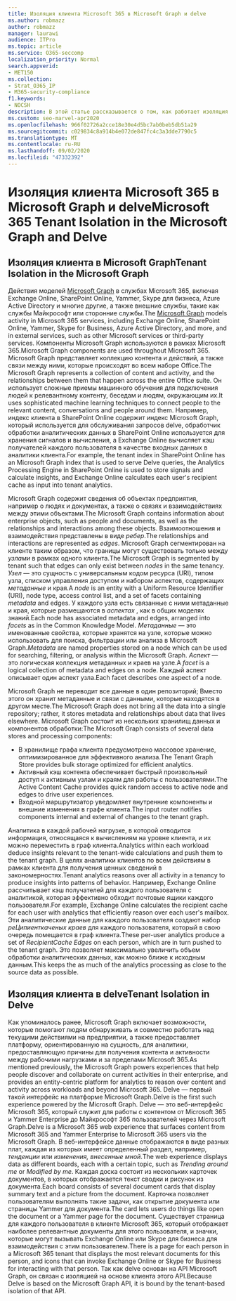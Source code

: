 ```yaml
---
title: Изоляция клиента Microsoft 365 в Microsoft Graph и delve
ms.author: robmazz
author: robmazz
manager: laurawi
audience: ITPro
ms.topic: article
ms.service: O365-seccomp
localization_priority: Normal
search.appverid:
- MET150
ms.collection:
- Strat_O365_IP
- M365-security-compliance
f1.keywords:
- NOCSH
description: В этой статье рассказывается о том, как работает изоляция клиентов Microsoft 365 в Office Graph и в delve.
ms.custom: seo-marvel-apr2020
ms.openlocfilehash: 966f02726a2cce18e30e4d5bc7ab0beb5db51a29
ms.sourcegitcommit: c029834c8a914b4e072de847fc4c3a3dde7790c5
ms.translationtype: MT
ms.contentlocale: ru-RU
ms.lasthandoff: 09/02/2020
ms.locfileid: "47332392"
---
```

# <a name="microsoft-365-tenant-isolation-in-the-microsoft-graph-and-delve"></a><span data-ttu-id="d93fa-103">Изоляция клиента Microsoft 365 в Microsoft Graph и delve</span><span class="sxs-lookup"><span data-stu-id="d93fa-103">Microsoft 365 Tenant Isolation in the Microsoft Graph and Delve</span></span>

## <a name="tenant-isolation-in-the-microsoft-graph"></a><span data-ttu-id="d93fa-104">Изоляция клиента в Microsoft Graph</span><span class="sxs-lookup"><span data-stu-id="d93fa-104">Tenant Isolation in the Microsoft Graph</span></span>

<span data-ttu-id="d93fa-105">Действия моделей [Microsoft Graph](https://developer.microsoft.com/graph) в службах Microsoft 365, включая Exchange Online, SharePoint Online, Yammer, Skype для бизнеса, Azure Active Directory и многие другие, а также внешние службы, такие как службы Майкрософт или сторонние службы.</span><span class="sxs-lookup"><span data-stu-id="d93fa-105">The [Microsoft Graph](https://developer.microsoft.com/graph) models activity in Microsoft 365 services, including Exchange Online, SharePoint Online, Yammer, Skype for Business, Azure Active Directory, and more, and in external services, such as other Microsoft services or third-party services.</span></span> <span data-ttu-id="d93fa-106">Компоненты Microsoft Graph используются в рамках Microsoft 365.</span><span class="sxs-lookup"><span data-stu-id="d93fa-106">Microsoft Graph components are used throughout Microsoft 365.</span></span> <span data-ttu-id="d93fa-107">Microsoft Graph представляет коллекцию контента и действий, а также связи между ними, которые происходят во всем наборе Office.</span><span class="sxs-lookup"><span data-stu-id="d93fa-107">The Microsoft Graph represents a collection of content and activity, and the relationships between them that happen across the entire Office suite.</span></span> <span data-ttu-id="d93fa-108">Он использует сложные приемы машинного обучения для подключения людей к релевантному контенту, беседам и людям, окружающим их.</span><span class="sxs-lookup"><span data-stu-id="d93fa-108">It uses sophisticated machine learning techniques to connect people to the relevant content, conversations and people around them.</span></span> <span data-ttu-id="d93fa-109">Например, индекс клиента в SharePoint Online содержит индекс Microsoft Graph, который используется для обслуживания запросов delve, обработчик обработки аналитических данных в SharePoint Online используется для хранения сигналов и вычисления, а Exchange Online вычисляет кэш получателей каждого пользователя в качестве входных данных в аналитики клиента.</span><span class="sxs-lookup"><span data-stu-id="d93fa-109">For example, the tenant index in SharePoint Online has an Microsoft Graph index that is used to serve Delve queries, the Analytics Processing Engine in SharePoint Online is used to store signals and calculate insights, and Exchange Online calculates each user's recipient cache as input into tenant analytics.</span></span>

<span data-ttu-id="d93fa-110">Microsoft Graph содержит сведения об объектах предприятия, например о людях и документах, а также о связях и взаимодействиях между этими объектами.</span><span class="sxs-lookup"><span data-stu-id="d93fa-110">The Microsoft Graph contains information about enterprise objects, such as people and documents, as well as the relationships and interactions among these objects.</span></span> <span data-ttu-id="d93fa-111">Взаимоотношения и взаимодействия представлены в виде *ребер*.</span><span class="sxs-lookup"><span data-stu-id="d93fa-111">The relationships and interactions are represented as *edges*.</span></span> <span data-ttu-id="d93fa-112">Microsoft Graph сегментирован на клиенте таким образом, что границы могут существовать только между *узлами* в рамках одного клиента.</span><span class="sxs-lookup"><span data-stu-id="d93fa-112">The Microsoft Graph is segmented by tenant such that edges can only exist between *nodes* in the same tenancy.</span></span> <span data-ttu-id="d93fa-113">*Узел* — это сущность с универсальным кодом ресурса (URI), типом узла, списком управления доступом и набором аспектов, содержащих *метаданные* и края.</span><span class="sxs-lookup"><span data-stu-id="d93fa-113">A *node* is an entity with a Uniform Resource Identifier (URI), node type, access control list, and a set of facets containing *metadata* and edges.</span></span> <span data-ttu-id="d93fa-114">У каждого узла есть связанные с ними метаданные и края, которые размещаются в *аспектах* , как в общих моделях знаний.</span><span class="sxs-lookup"><span data-stu-id="d93fa-114">Each node has associated metadata and edges, arranged into *facets* as in the Common Knowledge Model.</span></span> <span data-ttu-id="d93fa-115">*Метаданные* — это именованные свойства, которые хранятся на узле, которые можно использовать для поиска, фильтрации или анализа в Microsoft Graph.</span><span class="sxs-lookup"><span data-stu-id="d93fa-115">*Metadata* are named properties stored on a node which can be used for searching, filtering, or analysis within the Microsoft Graph.</span></span> <span data-ttu-id="d93fa-116">*Аспект* — это логическая коллекция метаданных и краев на узле.</span><span class="sxs-lookup"><span data-stu-id="d93fa-116">A *facet* is a logical collection of metadata and edges on a node.</span></span> <span data-ttu-id="d93fa-117">Каждый аспект описывает один аспект узла.</span><span class="sxs-lookup"><span data-stu-id="d93fa-117">Each facet describes one aspect of a node.</span></span> 

<span data-ttu-id="d93fa-118">Microsoft Graph не переводит все данные в один репозиторий; Вместо этого он хранит метаданные и связи с данными, которые находятся в другом месте.</span><span class="sxs-lookup"><span data-stu-id="d93fa-118">The Microsoft Graph does not bring all the data into a single repository; rather, it stores metadata and relationships about data that lives elsewhere.</span></span> <span data-ttu-id="d93fa-119">Microsoft Graph состоит из нескольких хранилищ данных и компонентов обработки:</span><span class="sxs-lookup"><span data-stu-id="d93fa-119">The Microsoft Graph consists of several data stores and processing components:</span></span>

- <span data-ttu-id="d93fa-120">В хранилище графа клиента предусмотрено массовое хранение, оптимизированное для эффективного анализа.</span><span class="sxs-lookup"><span data-stu-id="d93fa-120">The Tenant Graph Store provides bulk storage optimized for efficient analytics.</span></span>
- <span data-ttu-id="d93fa-121">Активный кэш контента обеспечивает быстрый произвольный доступ к активным узлам и краям для работы с пользователями.</span><span class="sxs-lookup"><span data-stu-id="d93fa-121">The Active Content Cache provides quick random access to active node and edges to drive user experiences.</span></span>
- <span data-ttu-id="d93fa-122">Входной маршрутизатор уведомляет внутренние компоненты и внешние изменения в графе клиента.</span><span class="sxs-lookup"><span data-stu-id="d93fa-122">The input router notifies components internal and external of changes to the tenant graph.</span></span>

<span data-ttu-id="d93fa-123">Аналитика в каждой рабочей нагрузке, в которой отводится информация, относящаяся к вычислениям на уровне клиента, и их можно переместить в граф клиента.</span><span class="sxs-lookup"><span data-stu-id="d93fa-123">Analytics within each workload deduce insights relevant to the tenant-wide calculations and push them to the tenant graph.</span></span> <span data-ttu-id="d93fa-124">В целях аналитики клиентов по всем действиям в рамках клиента для получения ценных сведений в закономерностях.</span><span class="sxs-lookup"><span data-stu-id="d93fa-124">Tenant analytics reasons over all activity in a tenancy to produce insights into patterns of behavior.</span></span> <span data-ttu-id="d93fa-125">Например, Exchange Online рассчитывает кэш получателей для каждого пользователя с аналитикой, которая эффективно обходит почтовые ящики каждого пользователя.</span><span class="sxs-lookup"><span data-stu-id="d93fa-125">For example, Exchange Online calculates the recipient cache for each user with analytics that efficiently reason over each user's mailbox.</span></span> <span data-ttu-id="d93fa-126">Эти аналитические данные для каждого пользователя создают набор *реЦипиенткаченых краев* для каждого пользователя, который в свою очередь помещается в граф клиента.</span><span class="sxs-lookup"><span data-stu-id="d93fa-126">These per-user analytics produce a set of *RecipientCache Edges* on each person, which are in turn pushed to the tenant graph.</span></span> <span data-ttu-id="d93fa-127">Это позволяет максимально увеличить объем обработки аналитических данных, как можно ближе к исходным данным.</span><span class="sxs-lookup"><span data-stu-id="d93fa-127">This keeps the as much of the analytics processing as close to the source data as possible.</span></span>

## <a name="tenant-isolation-in-delve"></a><span data-ttu-id="d93fa-128">Изоляция клиента в delve</span><span class="sxs-lookup"><span data-stu-id="d93fa-128">Tenant Isolation in Delve</span></span>

<span data-ttu-id="d93fa-129">Как упоминалось ранее, Microsoft Graph включает возможности, которые помогают людям обнаруживать и совместно работать над текущими действиями на предприятии, а также предоставляет платформу, ориентированную на сущность, для аналитики, предоставляющую причины для получения контента и активности между рабочими нагрузками и за пределами Microsoft 365.</span><span class="sxs-lookup"><span data-stu-id="d93fa-129">As mentioned previously, the Microsoft Graph powers experiences that help people discover and collaborate on current activities in their enterprise, and provides an entity-centric platform for analytics to reason over content and activity across workloads and beyond Microsoft 365.</span></span> <span data-ttu-id="d93fa-130">Delve — первый такой интерфейс на платформе Microsoft Graph.</span><span class="sxs-lookup"><span data-stu-id="d93fa-130">Delve is the first such experience powered by the Microsoft Graph.</span></span>
<span data-ttu-id="d93fa-131">Delve — это веб-интерфейс Microsoft 365, который служит для работы с контентом от Microsoft 365 и Yammer Enterprise до Майкрософт 365 пользователей через Microsoft Graph.</span><span class="sxs-lookup"><span data-stu-id="d93fa-131">Delve is a Microsoft 365 web experience that surfaces content from Microsoft 365 and Yammer Enterprise to Microsoft 365 users via the Microsoft Graph.</span></span> <span data-ttu-id="d93fa-132">В веб-интерфейсе данные отображаются в виде разных плат, каждая из которых имеет определенный раздел, например, *тенденции* или *изменения, внесенные мной*.</span><span class="sxs-lookup"><span data-stu-id="d93fa-132">The web experience displays data as different boards, each with a certain topic, such as *Trending around me* or *Modified by me*.</span></span> <span data-ttu-id="d93fa-133">Каждая доска состоит из нескольких карточек документов, в которых отображается текст сводки и рисунок из документа.</span><span class="sxs-lookup"><span data-stu-id="d93fa-133">Each board consists of several document cards that display summary text and a picture from the document.</span></span> <span data-ttu-id="d93fa-134">Карточка позволяет пользователям выполнять такие задачи, как открытие документа или страницы Yammer для документа.</span><span class="sxs-lookup"><span data-stu-id="d93fa-134">The card lets users do things like open the document or a Yammer page for the document.</span></span> <span data-ttu-id="d93fa-135">Существует страница для каждого пользователя в клиенте Microsoft 365, который отображает наиболее релевантные документы для этого пользователя, и значки, которые могут вызывать Exchange Online или Skype для бизнеса для взаимодействия с этим пользователем.</span><span class="sxs-lookup"><span data-stu-id="d93fa-135">There is a page for each person in a Microsoft 365 tenant that displays the most relevant documents for this person, and icons that can invoke Exchange Online or Skype for Business for interacting with that person.</span></span> <span data-ttu-id="d93fa-136">Так как delve основан на API Microsoft Graph, он связан с изоляцией на основе клиента этого API.</span><span class="sxs-lookup"><span data-stu-id="d93fa-136">Because Delve is based on the Microsoft Graph API, it is bound by the tenant-based isolation of that API.</span></span>